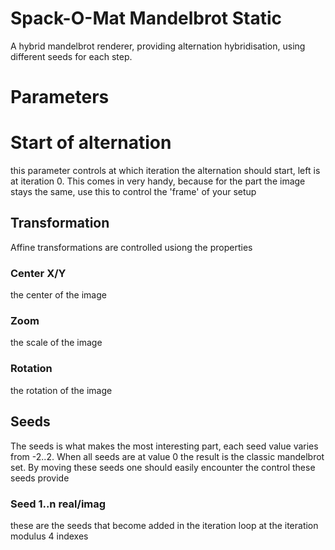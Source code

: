 # Spack-O-Mat Mandelbrot Static

A hybrid mandelbrot renderer, providing alternation hybridisation, using different seeds for each step.

# Parameters

# Start of alternation

this parameter controls at which iteration the alternation should start, left is at iteration 0. This comes in very handy,
because for the part the image stays the same, use this to control the 'frame' of your setup

## Transformation

Affine transformations are controlled usiong the properties

### Center X/Y

the center of the image

### Zoom

the scale of the image

### Rotation

the rotation of the image

## Seeds

The seeds is what makes the most interesting part, each seed value varies from -2..2. When all seeds are at value 0 the result is the 
classic mandelbrot set. By moving these seeds one should easily encounter the control these seeds provide

### Seed 1..n real/imag

these are the seeds that become added in the iteration loop at the iteration modulus 4 indexes